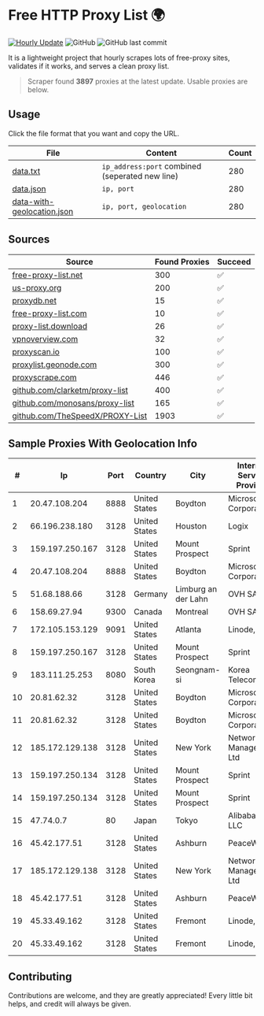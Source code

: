 
# Free HTTP Proxy List 🌍

[![Hourly Update](https://github.com/mertguvencli/http-proxy-list/actions/workflows/main.yml/badge.svg?branch=main)](https://github.com/mertguvencli/http-proxy-list/actions/workflows/main.yml)
![GitHub](https://img.shields.io/github/license/mertguvencli/http-proxy-list)
![GitHub last commit](https://img.shields.io/github/last-commit/mertguvencli/http-proxy-list)

It is a lightweight project that hourly scrapes lots of free-proxy sites, validates if it works, and serves a clean proxy list.


> Scraper found **3897** proxies at the latest update. Usable proxies are below.

## Usage

Click the file format that you want and copy the URL.


|File|Content|Count|
|----|-------|-----|
|[data.txt](https://raw.githubusercontent.com/mertguvencli/http-proxy-list/main/proxy-list/data.txt)|`ip_address:port` combined (seperated new line)|280|
|[data.json](https://raw.githubusercontent.com/mertguvencli/http-proxy-list/main/proxy-list/data.json)|`ip, port`|280|
|[data-with-geolocation.json](https://raw.githubusercontent.com/mertguvencli/http-proxy-list/main/proxy-list/data-with-geolocation.json)|`ip, port, geolocation`|280|

## Sources

|Source|Found Proxies|Succeed|
|------|-------------|-------|
|[free-proxy-list.net](https://free-proxy-list.net)|300|✅|
|[us-proxy.org](https://www.us-proxy.org)|200|✅|
|[proxydb.net](http://proxydb.net)|15|✅|
|[free-proxy-list.com](https://free-proxy-list.com/?page=&port=&type%5B%5D=http&type%5B%5D=https&up_time=0&search=Search)|10|✅|
|[proxy-list.download](https://www.proxy-list.download/HTTP)|26|✅|
|[vpnoverview.com](https://vpnoverview.com/privacy/anonymous-browsing/free-proxy-servers)|32|✅|
|[proxyscan.io](https://www.proxyscan.io)|100|✅|
|[proxylist.geonode.com](https://proxylist.geonode.com/api/proxy-list?limit=300&page=1&sort_by=lastChecked&sort_type=desc&protocols=http,https)|300|✅|
|[proxyscrape.com](https://api.proxyscrape.com/v2/?request=displayproxies&protocol=http&timeout=10000&country=all&ssl=all&anonymity=all)|446|✅|
|[github.com/clarketm/proxy-list](https://raw.githubusercontent.com/clarketm/proxy-list/master/proxy-list-raw.txt)|400|✅|
|[github.com/monosans/proxy-list](https://raw.githubusercontent.com/monosans/proxy-list/main/proxies/http.txt)|165|✅|
|[github.com/TheSpeedX/PROXY-List](https://raw.githubusercontent.com/TheSpeedX/PROXY-List/master/http.txt)|1903|✅|


## Sample Proxies With Geolocation Info

|#|Ip|Port|Country|City|Internet Service Provider|
|-|--|----|-------|----|-------------------------|
|1|20.47.108.204|8888|United States|Boydton|Microsoft Corporation|
|2|66.196.238.180|3128|United States|Houston|Logix|
|3|159.197.250.167|3128|United States|Mount Prospect|Sprint|
|4|20.47.108.204|8888|United States|Boydton|Microsoft Corporation|
|5|51.68.188.66|3128|Germany|Limburg an der Lahn|OVH SAS|
|6|158.69.27.94|9300|Canada|Montreal|OVH SAS|
|7|172.105.153.129|9091|United States|Atlanta|Linode, LLC|
|8|159.197.250.167|3128|United States|Mount Prospect|Sprint|
|9|183.111.25.253|8080|South Korea|Seongnam-si|Korea Telecom|
|10|20.81.62.32|3128|United States|Boydton|Microsoft Corporation|
|11|20.81.62.32|3128|United States|Boydton|Microsoft Corporation|
|12|185.172.129.138|3128|United States|New York|Network Management Ltd|
|13|159.197.250.134|3128|United States|Mount Prospect|Sprint|
|14|159.197.250.134|3128|United States|Mount Prospect|Sprint|
|15|47.74.0.7|80|Japan|Tokyo|Alibaba.com LLC|
|16|45.42.177.51|3128|United States|Ashburn|PeaceWeb|
|17|185.172.129.138|3128|United States|New York|Network Management Ltd|
|18|45.42.177.51|3128|United States|Ashburn|PeaceWeb|
|19|45.33.49.162|3128|United States|Fremont|Linode, LLC|
|20|45.33.49.162|3128|United States|Fremont|Linode, LLC|



## Contributing

Contributions are welcome, and they are greatly appreciated! Every
little bit helps, and credit will always be given.

